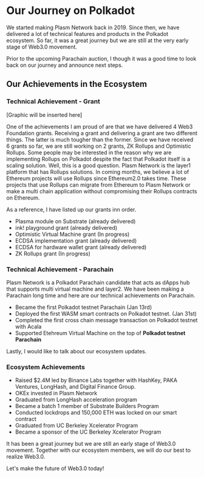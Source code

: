# Our Journey on Polkadot
We started making Plasm Network back in 2019. Since then, we have delivered a lot of technical features and products in the Polkadot ecosystem. So far, it was a  great journey but we are still at the  very early stage of Web3.0 movement. 

Prior to the upcoming Parachain auction, I though it was  a good time to look back on our journey and announce next steps. 

## Our Achievements in the Ecosystem

### Technical Achievement - Grant
[Graphic will be inserted here]

One of the achievements I am proud of are that we have delivered 4 Web3 Foundation grants. Receiving  a grant and delivering a grant are two different things. The latter is much tougher than the former. Since we have received 6 grants so far, we are still working on 2  grants, ZK Rollups and Optimistic Rollups. Some people may be interested in the reason why we are implementing Rollups on Polkadot despite the fact that Polkadot itself is a scaling solution. Well, this is a good question. Plasm Network is the layer1 platform that has Rollups solutions. In coming months, we  believe a lot of Ethereum projects will use Rollups since Ethereum2.0 takes time. These projects that use Rollups can migrate from Ethereum to Plasm Network or make a multi chain application without compromising their Rollups contracts on Ethereum. 

As a reference, I have listed up our grants inn order.

* Plasma module on Substrate (already delivered)
* ink! playground grant (already delivered)
* Optimistic Virtual Machine grant (In progress)
* ECDSA implementation grant (already delivered)
* ECDSA for hardware wallet grant (already delivered)
* ZK Rollups grant (In progress)


### Technical Achievement - Parachain
Plasm Network is a Polkadot Parachain candidate that acts as dApps hub that supports multi virtual machine and layer2. We have been making a Parachain long time and here are our technical achievements on Parachain.

* Became the first Polkadot testnet Parachain (Jan 13rd)
* Deployed the first WASM smart contracts on Polkadot testnet. (Jan 31st)
* Completed the first cross chain message transaction on Polkadot testnet with Acala
* Supported Etehreum Virtual Machine on the top of **Polkadot testnet Parachain**

Lastly, I would like to talk about our ecosystem updates. 

### Ecosystem Achievements
* Raised $2.4M led by Binance Labs together with HashKey, PAKA Ventures, LongHash, and Digital Finance Group.
* OKEx invested in Plasm Network
* Graduated from LongHash acceleration program
* Became a batch 1 member of Substrate Builders Program
* Conducted lockdrops and 150,000 ETH was locked on our smart contract
* Graduated from UC Berkeley Xcelerator Program
* Became a sponsor of the UC Berkeley Xcelerator Program

It has been a great journey but we are still an early  stage of Web3.0 movement. Together with our ecosystem members, we  will do our best to realize Web3.0.

Let's make the future of Web3.0 today!